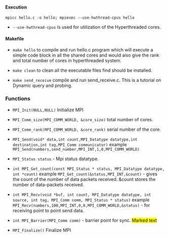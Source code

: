 #### Execution
```
mpicc hello.c -o hello; mpiexec --use-hwthread-cpus hello
```
<!-- <img src="https://render.githubusercontent.com/render/math?math=e^{i \pi} = -1"> -->
- `--use-hwthread-cpus` is used for utilization of the Hyperthreaded cores.

#### Makefile

- `make hello` to compile and run hello.c program which will execute a simple code block in all the shared cores and would also give the rank and total number of cores in hyperthreaded system.

- `make clean` to clean all the executable files find should be installed.

- `make send_receive` compile and run send_receive.c. This is a tutorial on Dynamic query and probing.


### Functions

- `MPI_Init(NULL,NULL)` Initialize MPI
- `MPI_Comm_size(MPI_COMM_WORLD, &core_size)` total number of cores.
- `MPI_Comm_rank(MPI_COMM_WORLD, &core_rank)` serial number of the core.
- `MPI_Send(void* data,int count,MPI_Datatype datatype,int destination,int tag,MPI_Comm communicator)` example `MPI_Send(numbers,send_number,MPI_INT,1,0,MPI_COMM_WORLD)`
- `MPI_Status status` - Mpi status datatype.
- `int MPI_Get_count(const MPI_Status * status, MPI_Datatype datatype, int *count)` example `MPI_Get_count(&status,MPI_INT,&count)` - gives the count of the number of data packets received. &count stores the number of data-packets received.

- `int MPI_Recv(void *buf, int count, MPI_Datatype datatype, int source, int tag,
       MPI_Comm comm, MPI_Status * status)` example `MPI_Recv(numbers,100,MPI_INT,0,0,MPI_COMM_WORLD,&status)` - for receiving point to point send data.

- `int MPI_Barrier(MPI_Comm comm)` - barrier point for sync. <span style="background-color: #FFFF00">Marked text</span>

- `MPI_Finalize()` Finalize MPI